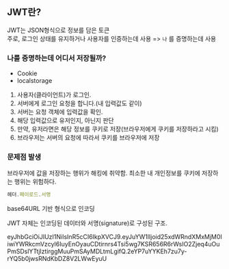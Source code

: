 ## JWT란?

JWT는 JSON형식으로 정보를 담은 토큰  
주로, 로그인 상태를 유지하거나 사용자를 인증하는데 사용
=> `나` 를 증명하는데 사용

### 나를 증명하는데 어디서 저장될까?

- Cookie
- localstorage

1. 사용자(클라이언트)가 로그인.
2. 서버에게 로그인 요청을 합니다.(내 입력값도 같이)
3. 서버는 요청 객체에 입력값을 확인.
4. 해당 입력값으로 유저인지, 아닌지 판단
5. 만약, 유저라면은 해당 정보를 쿠키로 저장(브라우저에게 쿠키를 저장하라고 시킴)
6. 브라우저는 서버의 요청에 따라서 쿠키를 브라우저에 저장

### 문제점 발생

브라우저에 값을 저장하는 행위가 해킹에 취약함.
최소한 내 개인정보를 쿠키에 저장하는 행위는 위험하다.  

```js
헤더.페이로드.서명
```

base64URL 기반 형식으로 인코딩

JWT 자체는 인코딩된 데이터와 서명(signature)로 구성된 구조.

eyJhbGciOiJIUzI1NiIsInR5cCI6IkpXVCJ9.eyJuYW1lIjoid25xdWRndXMxMjM0IiwiYWRkcmVzcyI6IuyEnOyauCDtirnrs4Tsi5wg7KSR656R6rWsIO2Zjeq4uOuPmSDslYTtjIztirggMuuPmSAyMDLtmLgifQ.2eYP7uYYKEh7zu7y-rYQ5b0jwsRNdKbDZ8V2LWwEyuU